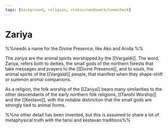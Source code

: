 ```yaml
---
tags: [background, religion, status/needswork/namecheck]
---
```

# Zariya

%%needs a name for the Divine Presence, like Ako and Anida %%

The *zariya* are the animal spirits worshipped by the [[Vargaldi]]. The word, Zariya, refers both to deities, the small gods of the northern forests that take messages and prayers to the [[Divine Presence]], and to souls, the animal spirits of the [[Vargaldi]] people, that manifest when they shape-shift or summon animal companions. 

As a religion, the folk worship of the [[Zariya]] bears many similarities to the other descendants of the early northern folk religions, [[Tanshi Worship]] and the [[Kestavo]], with the notable distinction that the small gods are strongly tied to animal forms.

%%no other detail has been invented, but this is assumed to share a lot of metaphysical truth with the tansi and kestavan traditions%%

